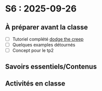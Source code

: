 # S6 : <!-- varexp:begin S6 -->2025-09-26<!-- varexp:end -->

## À préparer avant la classe

* [ ] Tutoriel complété [dodge the creep](https://docs.godotengine.org/fr/4.x/getting_started/first_2d_game/index.html)  
* [ ] Quelques examples détournés
* [ ] Concept pour le tp2

## Savoirs essentiels/Contenus

<!-- [](../../03-savoirs/02/06-collisions/)

[](../../03-savoirs/02/05-camera2d/)


[](../../03-savoirs/02/07-localisation-sonore/)
[](../../03-savoirs/02/08-menu/)
[](../../03-savoirs/02/09-objet-comportement/) -->

## Activités en classe

